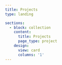 ```yaml
---
title: Projects
type: landing

sections:
  - block: collection
    content:
      title: Projects
      page_type: project
    design:
      view: card
      columns: '1'
---
```

